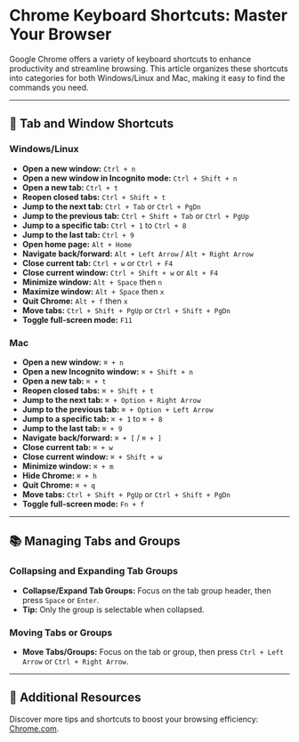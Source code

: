 # Chrome Keyboard Shortcuts: Master Your Browser

Google Chrome offers a variety of keyboard shortcuts to enhance productivity and streamline browsing. This article organizes these shortcuts into categories for both Windows/Linux and Mac, making it easy to find the commands you need.

---

## 🚀 Tab and Window Shortcuts

### Windows/Linux

- **Open a new window:** `Ctrl + n`
- **Open a new window in Incognito mode:** `Ctrl + Shift + n`
- **Open a new tab:** `Ctrl + t`
- **Reopen closed tabs:** `Ctrl + Shift + t`
- **Jump to the next tab:** `Ctrl + Tab` or `Ctrl + PgDn`
- **Jump to the previous tab:** `Ctrl + Shift + Tab` or `Ctrl + PgUp`
- **Jump to a specific tab:** `Ctrl + 1` to `Ctrl + 8`
- **Jump to the last tab:** `Ctrl + 9`
- **Open home page:** `Alt + Home`
- **Navigate back/forward:** `Alt + Left Arrow` / `Alt + Right Arrow`
- **Close current tab:** `Ctrl + w` or `Ctrl + F4`
- **Close current window:** `Ctrl + Shift + w` or `Alt + F4`
- **Minimize window:** `Alt + Space` then `n`
- **Maximize window:** `Alt + Space` then `x`
- **Quit Chrome:** `Alt + f` then `x`
- **Move tabs:** `Ctrl + Shift + PgUp` or `Ctrl + Shift + PgDn`
- **Toggle full-screen mode:** `F11`

### Mac

- **Open a new window:** `⌘ + n`
- **Open a new Incognito window:** `⌘ + Shift + n`
- **Open a new tab:** `⌘ + t`
- **Reopen closed tabs:** `⌘ + Shift + t`
- **Jump to the next tab:** `⌘ + Option + Right Arrow`
- **Jump to the previous tab:** `⌘ + Option + Left Arrow`
- **Jump to a specific tab:** `⌘ + 1` to `⌘ + 8`
- **Jump to the last tab:** `⌘ + 9`
- **Navigate back/forward:** `⌘ + [` / `⌘ + ]`
- **Close current tab:** `⌘ + w`
- **Close current window:** `⌘ + Shift + w`
- **Minimize window:** `⌘ + m`
- **Hide Chrome:** `⌘ + h`
- **Quit Chrome:** `⌘ + q`
- **Move tabs:** `Ctrl + Shift + PgUp` or `Ctrl + Shift + PgDn`
- **Toggle full-screen mode:** `Fn + f`

---

## 📚 Managing Tabs and Groups

### Collapsing and Expanding Tab Groups

- **Collapse/Expand Tab Groups:** Focus on the tab group header, then press `Space` or `Enter`.
- **Tip:** Only the group is selectable when collapsed.

### Moving Tabs or Groups

- **Move Tabs/Groups:** Focus on the tab or group, then press `Ctrl + Left Arrow` or `Ctrl + Right Arrow`.

---

## 🔗 Additional Resources

Discover more tips and shortcuts to boost your browsing efficiency: [Chrome.com](https://www.google.com/chrome/tips/).
